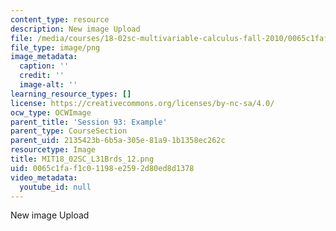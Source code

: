 ```yaml
---
content_type: resource
description: New image Upload
file: /media/courses/18-02sc-multivariable-calculus-fall-2010/0065c1faf1c01198e2592d80ed8d1378_MIT18_02SC_L31Brds_12.png
file_type: image/png
image_metadata:
  caption: ''
  credit: ''
  image-alt: ''
learning_resource_types: []
license: https://creativecommons.org/licenses/by-nc-sa/4.0/
ocw_type: OCWImage
parent_title: 'Session 93: Example'
parent_type: CourseSection
parent_uid: 2135423b-6b5a-305e-81a9-1b1358ec262c
resourcetype: Image
title: MIT18_02SC_L31Brds_12.png
uid: 0065c1fa-f1c0-1198-e259-2d80ed8d1378
video_metadata:
  youtube_id: null
---
```

New image Upload